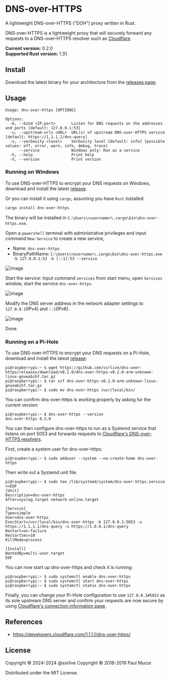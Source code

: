 # DNS-over-HTTPS

A lightweight DNS-over-HTTPS ("DOH") proxy written in Rust.

DNS-over-HTTPS is a lightweight proxy that will securely forward any requests to a DNS-over-HTTPS resolver such as [Cloudflare](https://developers.cloudflare.com/1.1.1.1/dns-over-https/).

**Current version:** 0.2.0  
**Supported Rust version:** 1.31

## Install

Download the latest binary for your architecture from the [releases page](https://github.com/ssrlive/dns-over-https/releases).

## Usage

```
Usage: dns-over-https [OPTIONS]

Options:
  -b, --bind <IP:port>       Listen for DNS requests on the addresses and ports [default: 127.0.0.1:53]
  -u, --upstream-urls <URL>  URL(s) of upstream DNS-over-HTTPS service [default: https://1.1.1.1/dns-query]
  -v, --verbosity <level>    Verbosity level [default: info] [possible values: off, error, warn, info, debug, trace]
      --service              Windows only: Run as a service
  -h, --help                 Print help
  -V, --version              Print version
```

### Running on Windows

To use DNS-over-HTTPS to encrypt your DNS requests on Windows, download and install the latest [release](https://github.com/ssrlive/dns-over-https/releases).

Or you can install it using `cargo`, assuming you have `Rust` installed:

```bash
cargo install dns-over-https
```
The binary will be installed in `C:\Users\<username>\.cargo\bin\dns-over-https.exe`.

Open a `powershell` terminal with administrative privileges and input command `New-Service` to create a new service,
- Name: `dns-over-https`
- BinaryPathName: `C:\Users\<username>\.cargo\bin\dns-over-https.exe -b 127.0.0.1:53 -b [::1]:53 --service`

![image](https://github.com/ssrlive/dns-over-https/assets/30760636/284e1063-179b-4ee9-8f85-1124769eb318)

Start the service: Input command `services` from start menu, open `Services` window, start the service `dns-over-https`.

![image](https://github.com/ssrlive/dns-over-https/assets/30760636/0c578370-e74e-43e5-9bdd-41701bd12d44)

Modify the DNS server address in the network adapter settings to `127.0.0.1`(IPv4) and `::1`(IPv6).

![image](https://github.com/ssrlive/dns-over-https/assets/30760636/25505389-ff61-44e7-88b1-6117eb36c66c)

Done.

### Running on a Pi-Hole

To use DNS-over-HTTPS to encrypt your DNS requests on a Pi-Hole, download and install the latest [release](https://github.com/ssrlive/dns-over-https/releases):

```console
pi@raspberrypi:~ $ wget https://github.com/ssrlive/dns-over-https/releases/download/v0.2.0/dns-over-https-v0.2.0-arm-unknown-linux-gnueabihf.tar.gz
pi@raspberrypi:~ $ tar xzf dns-over-https-v0.2.0-arm-unknown-linux-gnueabihf.tar.gz
pi@raspberrypi:~ $ sudo mv dns-over-https /usr/local/bin/
```

You can confirm dns-over-https is working properly by asking for the current version:

```console
pi@raspberrypi:~ $ dns-over-https --version
dns-over-https 0.2.0
```

You can then configure dns-over-https to run as a Systemd service that listens on port 5053 and forwards requests to [Cloudflare's DNS-over-HTTPS resolvers](https://developers.cloudflare.com/1.1.1.1/dns-over-https/).

First, create a system user for dns-over-https:

```console
pi@raspberrypi:~ $ sudo adduser --system --no-create-home dns-over-https
```

Then write out a Systemd unit file:

```console
pi@raspberrypi:~ $ sudo tee /lib/systemd/system/dns-over-https.service <<EOF
[Unit]
Description=dns-over-https
After=syslog.target network-online.target

[Service]
Type=simple
User=dns-over-https
ExecStart=/usr/local/bin/dns-over-https -b 127.0.0.1:5053 -u https://1.1.1.1/dns-query -u https://1.0.0.1/dns-query
Restart=on-failure
RestartSec=10
KillMode=process

[Install]
WantedBy=multi-user.target
EOF
```

You can now start up dns-over-https and check it is running:

```console
pi@raspberrypi:~ $ sudo systemctl enable dns-over-https
pi@raspberrypi:~ $ sudo systemctl start dns-over-https
pi@raspberrypi:~ $ sudo systemctl status dns-over-https
```

Finally, you can change your Pi-Hole configuration to use `127.0.0.1#5053` as its sole upstream DNS server and confirm your requests are now secure by using [Cloudflare's connection information page](https://1.1.1.1/help).

## References

* https://developers.cloudflare.com/1.1.1.1/dns-over-https/

## License

Copyright © 2024-2024 @ssrlive
Copyright © 2018-2019 Paul Mucur

Distributed under the MIT License.
